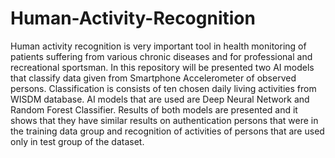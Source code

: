 # Human-Activity-Recognition
Human activity recognition is very important tool in health monitoring of patients suffering from various chronic diseases and for professional and recreational sportsman. In this repository will be presented two AI models that classify data given from Smartphone Accelerometer of observed persons. Classification is consists of ten chosen daily living activities from WISDM database. AI models that are used are Deep Neural Network and Random Forest Classifier. Results of both models are presented and it shows that they have similar results on authentication persons that were in the training data group and recognition of activities of persons that are used only in test group of the dataset.
